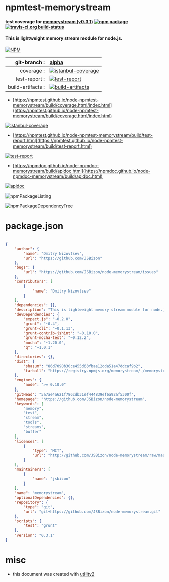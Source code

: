 # npmtest-memorystream

#### test coverage for  [memorystream (v0.3.1)](https://github.com/JSBizon/node-memorystream)  [![npm package](https://img.shields.io/npm/v/npmtest-memorystream.svg?style=flat-square)](https://www.npmjs.org/package/npmtest-memorystream) [![travis-ci.org build-status](https://api.travis-ci.org/npmtest/node-npmtest-memorystream.svg)](https://travis-ci.org/npmtest/node-npmtest-memorystream)

#### This is lightweight memory stream module for node.js.

[![NPM](https://nodei.co/npm/memorystream.png?downloads=true&downloadRank=true&stars=true)](https://www.npmjs.com/package/memorystream)

| git-branch : | [alpha](https://github.com/npmtest/node-npmtest-memorystream/tree/alpha)|
|--:|:--|
| coverage : | [![istanbul-coverage](https://npmtest.github.io/node-npmtest-memorystream/build/coverage.badge.svg)](https://npmtest.github.io/node-npmtest-memorystream/build/coverage.html/index.html)|
| test-report : | [![test-report](https://npmtest.github.io/node-npmtest-memorystream/build/test-report.badge.svg)](https://npmtest.github.io/node-npmtest-memorystream/build/test-report.html)|
| build-artifacts : | [![build-artifacts](https://npmtest.github.io/node-npmtest-memorystream/glyphicons_144_folder_open.png)](https://github.com/npmtest/node-npmtest-memorystream/tree/gh-pages/build)|

- [https://npmtest.github.io/node-npmtest-memorystream/build/coverage.html/index.html](https://npmtest.github.io/node-npmtest-memorystream/build/coverage.html/index.html)

[![istanbul-coverage](https://npmtest.github.io/node-npmtest-memorystream/build/screenCapture.buildCi.browser.%252Ftmp%252Fbuild%252Fcoverage.lib.html.png)](https://npmtest.github.io/node-npmtest-memorystream/build/coverage.html/index.html)

- [https://npmtest.github.io/node-npmtest-memorystream/build/test-report.html](https://npmtest.github.io/node-npmtest-memorystream/build/test-report.html)

[![test-report](https://npmtest.github.io/node-npmtest-memorystream/build/screenCapture.buildCi.browser.%252Ftmp%252Fbuild%252Ftest-report.html.png)](https://npmtest.github.io/node-npmtest-memorystream/build/test-report.html)

- [https://npmdoc.github.io/node-npmdoc-memorystream/build/apidoc.html](https://npmdoc.github.io/node-npmdoc-memorystream/build/apidoc.html)

[![apidoc](https://npmdoc.github.io/node-npmdoc-memorystream/build/screenCapture.buildCi.browser.%252Ftmp%252Fbuild%252Fapidoc.html.png)](https://npmdoc.github.io/node-npmdoc-memorystream/build/apidoc.html)

![npmPackageListing](https://npmtest.github.io/node-npmtest-memorystream/build/screenCapture.npmPackageListing.svg)

![npmPackageDependencyTree](https://npmtest.github.io/node-npmtest-memorystream/build/screenCapture.npmPackageDependencyTree.svg)



# package.json

```json

{
    "author": {
        "name": "Dmitry Nizovtsev",
        "url": "https://github.com/JSBizon"
    },
    "bugs": {
        "url": "https://github.com/JSBizon/node-memorystream/issues"
    },
    "contributors": [
        {
            "name": "Dmitry Nizovtsev"
        }
    ],
    "dependencies": {},
    "description": "This is lightweight memory stream module for node.js.",
    "devDependencies": {
        "expect.js": "~0.2.0",
        "grunt": "~0.4",
        "grunt-cli": "~0.1.13",
        "grunt-contrib-jshint": "~0.10.0",
        "grunt-mocha-test": "~0.12.2",
        "mocha": "~1.20.0",
        "q": "~1.0.1"
    },
    "directories": {},
    "dist": {
        "shasum": "86d7090b30ce455d63fbae12dda51a47ddcaf9b2",
        "tarball": "https://registry.npmjs.org/memorystream/-/memorystream-0.3.1.tgz"
    },
    "engines": {
        "node": ">= 0.10.0"
    },
    "gitHead": "5a7ae4a621f786cdb31ef444839ef6a92af5300f",
    "homepage": "https://github.com/JSBizon/node-memorystream",
    "keywords": [
        "memory",
        "test",
        "stream",
        "tools",
        "streams",
        "buffer"
    ],
    "licenses": [
        {
            "type": "MIT",
            "url": "http://github.com/JSBizon/node-memorystream/raw/master/LICENSE"
        }
    ],
    "maintainers": [
        {
            "name": "jsbizon"
        }
    ],
    "name": "memorystream",
    "optionalDependencies": {},
    "repository": {
        "type": "git",
        "url": "git+https://github.com/JSBizon/node-memorystream.git"
    },
    "scripts": {
        "test": "grunt"
    },
    "version": "0.3.1"
}
```



# misc
- this document was created with [utility2](https://github.com/kaizhu256/node-utility2)
